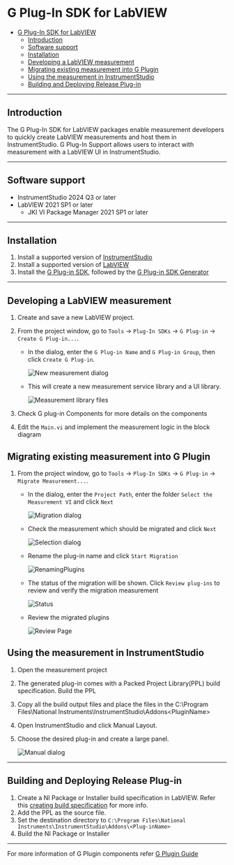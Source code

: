 # G Plug-In SDK for LabVIEW

- [G Plug-In SDK for LabVIEW](#g-plug-in-sdk-for-labview)
  - [Introduction](#introduction)
  - [Software support](#software-support)
  - [Installation](#installation)
  - [Developing a LabVIEW measurement](#developing-a-labview-measurement)
  - [Migrating existing measurement into G Plugin](#migrating-existing-measurement-into-g-plugin)
  - [Using the measurement in InstrumentStudio](#using-the-measurement-in-instrumentstudio)
  - [Building and Deploying Release Plug-in](#building-and-deploying-release-plug-in)

---

## Introduction

The G Plug-In SDK for LabVIEW packages enable measurement developers to quickly create LabVIEW measurements and host them in InstrumentStudio. G  Plug-In Support allows users to interact with measurement with a LabVIEW UI in InstrumentStudio.

---

## Software support

- InstrumentStudio 2024 Q3 or later
- LabVIEW 2021 SP1 or later
  - JKI VI Package Manager 2021 SP1 or later

---

## Installation

1. Install a supported version of
   [InstrumentStudio](https://www.ni.com/en/support/downloads/software-products/download.instrumentstudio.html#494650)
2. Install a supported version of
   [LabVIEW](https://www.ni.com/en/support/downloads/software-products/download.labview.html#487445)
3. Install the [G Plug-in SDK](https://github.com/ni/g-plugin-labview/releases/download/v2.0.0.2/ni_lib_g_plugin_sdk-2.0.0.2.vip), followed by the [G Plug-in SDK Generator](https://github.com/ni/g-plugin-labview/releases/download/v2.0.0.2/ni_lib_g_plug_in_sdk_generator-2.0.0.2.vip)

---

## Developing a LabVIEW measurement

1. Create and save a new LabVIEW project.

2. From the project window, go to `Tools` → `Plug-In SDKs` → `G Plug-in` → `Create G Plug-in...`.
    - In the dialog, enter the `G Plug-in Name` and `G Plug-in Group`, then click `Create G Plug-in`.

        ![New measurement dialog](images/Startup.png)

    - This will create a new measurement service library and a UI library.

        ![Measurement library files](images/LibraryImage.png)

3. Check G plug-in Components for more details on the components
4. Edit the `Main.vi` and implement the measurement logic in the block diagram


## Migrating existing measurement into G Plugin

1. From the project window, go to `Tools` → `Plug-In SDKs` → `G Plug-in` → `Migrate Measurement...`.
    - In the dialog, enter the `Project Path`, enter the folder `Select the Measurement VI` and click `Next`
  
      ![Migration dialog](images/MigrationInit.png)

    - Check the measurement which should be migrated and click `Next`

      ![Selection dialog](images/SelectMeasurement.png)

    - Rename the plug-in name and click `Start Migration`

      ![RenamingPlugins](images/RenamingPlugins.png)

    - The status of the migration will be shown. Click `Review plug-ins` to review and verify the migration measurement

      ![Status](images/Status.png)

    - Review the migrated plugins

      ![Review Page](images/ReviewPage.png)


## Using the measurement in InstrumentStudio

1.	Open the measurement project
2.	The generated plug-in comes with a Packed Project Library(PPL) build specification. Build the PPL
3.	Copy all the build output files and place the files in the C:\Program Files\National Instruments\InstrumentStudio\Addons\<PluginName>
4.	Open InstrumentStudio and click Manual Layout.
5.	Choose the desired plug-in and create a large panel.

      ![Manual dialog](images/AddManual.png)

---

## Building and Deploying Release Plug-in

1.	Create a NI Package or Installer build specification in LabVIEW. Refer this [creating build specification](https://www.ni.com/docs/en-US/bundle/labview/page/building-and-distributing-applications.html) for more info.
2.	Add the PPL as the source file.
3.	Set the destination directory to `C:\Program Files\National Instruments\InstrumentStudio\Addons\<Plug-inName>`
4.	Build the NI Package or Installer

---

For more information of G Plugin components refer [G Plugin Guide](https://github.com/ni/g-plugin-labview/releases/download/v2.0.0.2/G_Plugin_Guide.pdf)